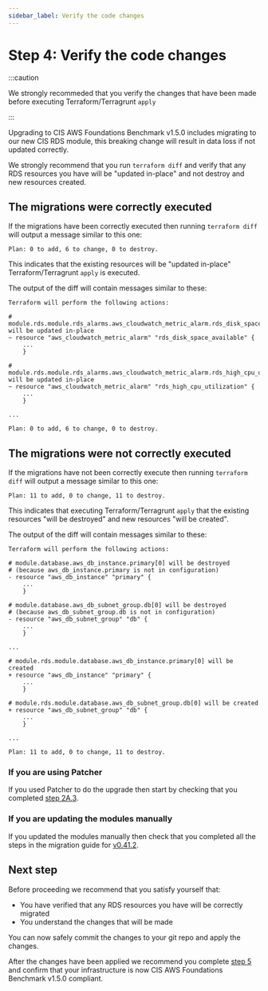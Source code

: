 ```yaml
---
sidebar_label: Verify the code changes
---
```


# Step 4: Verify the code changes

:::caution

We strongly recommeded that you verify the changes that have been made before executing Terraform/Terragrunt `apply`

:::

Upgrading to CIS AWS Foundations Benchmark v1.5.0 includes migrating to our new CIS RDS module, this breaking change will result in data loss if not updated correctly.

We strongly recommend that you run `terraform diff` and verify that any RDS resources you have will be "updated in-place" and not destroy and new resources created.

## The migrations were correctly executed

If the migrations have been correctly executed then running `terraform diff` will output a message similar to this one:

    Plan: 0 to add, 6 to change, 0 to destroy.

This indicates that the existing resources will be "updated in-place" Terraform/Terragrunt `apply` is executed.

The output of the diff will contain messages similar to these:

    Terraform will perform the following actions:

    # module.rds.module.rds_alarms.aws_cloudwatch_metric_alarm.rds_disk_space_available[0] will be updated in-place
    ~ resource "aws_cloudwatch_metric_alarm" "rds_disk_space_available" {
        ...
        }

    # module.rds.module.rds_alarms.aws_cloudwatch_metric_alarm.rds_high_cpu_utilization[0] will be updated in-place
    ~ resource "aws_cloudwatch_metric_alarm" "rds_high_cpu_utilization" {
        ...
        }

    ...

    Plan: 0 to add, 6 to change, 0 to destroy.


## The migrations were not correctly executed

If the migrations have not been correctly execute then running `terraform diff` will output a message similar to this one:

    Plan: 11 to add, 0 to change, 11 to destroy.

This indicates that executing Terraform/Terragrunt `apply` that the existing resources "will be destroyed" and new resources "will be created".

The output of the diff will contain messages similar to these:

    Terraform will perform the following actions:

    # module.database.aws_db_instance.primary[0] will be destroyed
    # (because aws_db_instance.primary is not in configuration)
    - resource "aws_db_instance" "primary" {
        ...
        }

    # module.database.aws_db_subnet_group.db[0] will be destroyed
    # (because aws_db_subnet_group.db is not in configuration)
    - resource "aws_db_subnet_group" "db" {
        ...
        }

    ...

    # module.rds.module.database.aws_db_instance.primary[0] will be created
    + resource "aws_db_instance" "primary" {
        ...
        }

    # module.rds.module.database.aws_db_subnet_group.db[0] will be created
    + resource "aws_db_subnet_group" "db" {
        ...
        }   

    ...

    Plan: 11 to add, 0 to change, 11 to destroy.

### If you are using Patcher

If you used Patcher to do the upgrade then start by checking that you completed [step 2A.3]((deployment-walkthrough/step-2-update-references-to-the-gruntwork-infrastructure-as-code-library.md)).

### If you are updating the modules manually

If you updated the modules manually then check that you completed all the steps in the migration guide for [v0.41.2](https://github.com/gruntwork-io/terraform-aws-cis-service-catalog/blob/master/modules/data-stores/rds/CHANGELOG.md#v0412---2022-10-28).

## Next step

Before proceeding we recommend that you satisfy yourself that:
- You have verified that any RDS resources you have will be correctly migrated
- You understand the changes that will be made

You can now safely commit the changes to your git repo and apply the changes.

After the changes have been applied we recommend you complete [step 5](deployment-walkthrough/step-5-check-your-live-infrastructure-is-cis-v1.5-compliant.md) and confirm that your infrastructure is now CIS AWS Foundations Benchmark v1.5.0 compliant.
